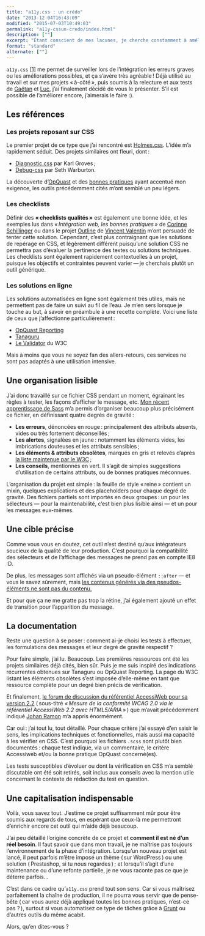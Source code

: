 ```yaml
---
title: "a11y.css : un crédo"
date: "2013-12-04T16:43:09"
modified: "2015-07-03T10:49:03"
permalink: "a11y-cssun-credo/index.html"
description: [""]
excerpt: "Étant conscient de mes lacunes, je cherche constamment à améliorer la qualité des sites que je produis. Capitaliser sur les bonnes pratiques est une base, et c’est pourquoi j’ai « fabriqué » a11y.css. [Lire la suite de « a11y.css : un crédo » →](https://www.ffoodd.fr/a11y-cssun-credo/)"
format: "standard"
alternate: [""]
---
```

`a11y.css` [\[1\]](https://www.ffoodd.fr/a11y-cssun-credo/#note-1 "a11y est la contraction de « Accessibility » : un « a » suivi de 11 caractères, et conclu par un « y ».") me permet de surveiller lors de l’intégration les erreurs graves ou les améliorations possibles, et ça s’avère très agréable ! Déjà utilisé au travail et sur mes projets « à-côté », puis soumis à la relecture et aux tests de [Gaëtan](https://twitter.com/GaetanBt "Gaëtan Bonnot sur Twitter (nouvelle fenêtre)") et [Luc](http://www.kloh.ch/ "Le site personnel de Luc Poupard (nouvelle fenêtre)"), j’ai finalement décidé de vous le présenter. S’il est possible de l’améliorer encore, j’aimerais le faire :).

## Les références

### Les projets reposant sur CSS

Le premier projet de ce type que j’ai rencontré est [Holmes.css](http://red-root.com/sandbox/holmes/ "Présentation de Holmes.css, en anglais (nouvelle fenêtre)"). L’idée m’a rapidement séduit. Des projets similaires ont fleuri, dont :&nbsp;

* [Diagnostic.css](https://github.com/karlgroves/diagnostic.css "Diagnostic.css sur GitHub (nouvelle fenêtre)") par Karl Groves ;
* [Debug-css](https://github.com/nternetinspired/debug-css "Debug-CSS sur GitHub (nouvelle fenêtre)") par Seth Warburton.

La découverte d’[OpQuast](http://opquast.com/fr/ "Le site OpQuast (nouvelle fenêtre)") et des [bonnes pratiques](http://checklists.opquast.com/fr/ "Les bonnes pratiques d’OpQuast (nouvelle fenêtre)") ayant accentué mon exigence, les outils précédemment cités m’ont semblé un peu légers.

### Les checklists

Définir des **« checklists qualités »** est également une bonne idée, et les exemples lus dans _« Intégration web, les bonnes pratiques »_ de [Corinne Schillinger](https://twitter.com/schillinger "Corine Schillinger sur Twitter (nouvelle fenêtre)") ou dans le projet [Outline](https://github.com/htmlzengarden/outline/blob/master/index.md "La checklist d’Outline sur GitHub (nouvelle fenêtre)") de [Vincent Valentin](https://twitter.com/htmlvv "Vincent Valentin sur Twitter (nouvelle fenêtre)") m’ont persuadé de tenter cette solution. Cependant, c’est plus contraignant que les solutions de repérage en CSS, et légèrement différent puisqu’une solution CSS ne permettra pas d’évaluer la pertinence des textes ou solutions techniques. Les checklists sont également rapidement contextuelles à un projet, puisque les objectifs et contraintes peuvent varier — je cherchais plutôt un outil générique.

### Les solutions en ligne

Les solutions automatisées en ligne sont également très utiles, mais ne permettent pas de faire un suivi au fil de l’eau. Je m’en sers lorsque je touche au but, à savoir en préambule à une recette complète. Voici une liste de ceux que j’affectionne particulièrement :&nbsp;

* [OpQuast Reporting](http://reporting.opquast.com/fr/ "Le site d’OpQuast Reporting (nouvelle fenêtre)")
* [Tanaguru](http://tanaguru.com/ "Le site de Tanaguru (nouvelle fenêtre)")
* [Le Validator](http://validator.w3.org/ "Le service de validation du W3C (nouvelle fenêtre)") du W3C

Mais à moins que vous ne soyez fan des allers-retours, ces services ne sont pas adaptés à une utilisation intensive.

## Une organisation lisible

J’ai donc travaillé sur ce fichier CSS pendant un moment, égrainant les règles à tester, les façons d’afficher le message, etc. [Mon récent apprentissage de Sass](https://www.ffoodd.fr/sass-commencez-par-les-deux-s/ "Sass : commencez par les deux « S »") m’a permis d’organiser beaucoup plus précisément ce fichier, en définissant quatre degrés de gravité :&nbsp;

* **Les erreurs**, dénoncées en rouge :&nbsp;principalement des attributs absents, vides ou très fortement déconseillés ;
* **Les alertes**, signalées en jaune :&nbsp;notamment les éléments vides, les imbrications douteuses et les attributs sensibles ;
* **Les éléments & attributs obsolètes**, marqués en gris et relevés d’après [la liste maintenue par le W3C](http://www.w3.org/TR/html5/obsolete.html#obsolete "Liste des éléments et attributs obsolètes en HTML sur le site du W3C (nouvelle fenêtre)") ;
* **Les conseils**, mentionnés en vert. Il s’agit de simples suggestions d’utilisation de certains attributs, ou de bonnes pratiques méconnues.

L’organisation du projet est simple :&nbsp;la feuille de style « reine » contient un mixin, quelques explications et des placeholders pour chaque degré de gravité. Des fichiers partiels sont importés en deux groupes :&nbsp;un pour les sélecteurs — pour la maintenabilité, c’est bien plus lisible ainsi — et un pour les messages eux-mêmes.

## Une cible précise

Comme vous vous en doutez, cet outil n’est destiné qu’aux intégrateurs soucieux de la qualité de leur production. C’est pourquoi la compatibilité des sélecteurs et de l’affichage des messages ne prend pas en compte IE8 :D.

De plus, les messages sont affichés via un pseudo-élément `::after` — et vous le savez sûrement, mais [les contenus générés via des pseudos-éléments ne sont pas du contenu.](http://www.karlgroves.com/2013/08/26/css-generated-content-is-not-content/ "Article de Karl Groves sur le contenu généré en CSS (en anglais - nouvelle fenêtre)")

Et pour que ça ne me gratte pas trop la rétine, j’ai également ajouté un effet de transition pour l’apparition du message.

## La documentation

Reste une question à se poser :&nbsp;comment ai-je choisi les tests à effectuer, les formulations des messages et leur degré de gravité respectif ?

Pour faire simple, j’ai lu. Beaucoup. Les premières ressources ont été les projets similaires déjà cités, bien sûr. Puis je me suis inspiré des indications récurrentes obtenues sur Tanaguru ou OpQuast Reporting. La page du W3C listant les éléments obsolètes s’est imposée d’elle-même en tant que ressource complète pour un degré bien précis de vérification.

Et finalement, [le forum de discussion du référentiel AccessiWeb pour sa version 2.2](http://www.accessiweb.org/forumhtml5/index.php "(nouvelle fenêtre)") ( sous-titré _« Mesure de la conformité WCAG 2.0 via le référentiel AccessiWeb 2.2 avec HTML5/ARIA »_ ) que m’avait précédemment indiqué [Johan Ramon](https://twitter.com/johan_ramon "Johan Ramon sur Twitter (nouvelle fenêtre)") m’a appris énormément.

Car oui :&nbsp;j’ai tout lu, tout détaillé. Pour chaque critère j’ai essayé d’en saisir le sens, les implications techniques et fonctionnelles, mais aussi ma capacité à les vérifier en CSS. C’est pourquoi les fichiers `.scss` sont plutôt bien documentés :&nbsp;chaque test indique, via un commentaire, le critère Accessiweb et/ou la bonne pratique OpQuast concerné(es).

Les tests susceptibles d’évoluer ou dont la vérification en CSS m’a semblé discutable ont été soit retirés, soit inclus aux conseils avec la mention utile concernant le contexte de rédaction du test en question.

## Une capitalisation indispensable

Voilà, vous savez tout. J’estime ce projet suffisamment mûr pour être soumis aux regards de tous, en espérant que ceux-là me permettront d’enrichir encore cet outil qui m’aide déjà beaucoup.

J’ai peu détaillé l’origine concrète de ce projet et **comment il est né d’un réel besoin**. Il faut savoir que dans mon travail, je ne maîtrise pas toujours l’environnement de la phase d’intégration. Lorsqu’un nouveau projet est lancé, il peut parfois m’être imposé un thème ( sur WordPress ) ou une solution ( Prestashop, si tu nous regardes ) ;&nbsp;et lorsqu’il s’agit d’une maintenance ou d’une refonte partielle, je ne vous raconte pas ce que je déterre parfois…

C’est dans ce cadre qu’`a11y.css` prend tout son sens. Car si vous maîtrisez parfaitement la chaîne de production, il ne pourra vous servir que de pense-bête ( car vous aurez déjà appliqué toutes les bonnes pratiques, n’est-ce pas ? ), surtout si vous automatisez ce type de tâches grâce à [Grunt](http://gruntjs.com/ "Le site de Grunt, en anglais (nouvelle fenêtre)") ou d’autres outils du même acabit.

Alors, qu’en dites-vous ?